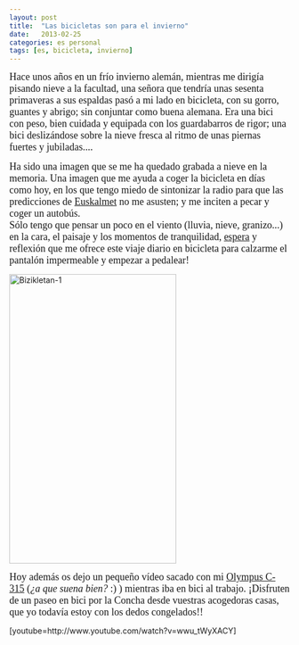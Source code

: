 ```yaml
---
layout: post
title:  "Las bicicletas son para el invierno"
date:   2013-02-25
categories: es personal
tags: [es, bicicleta, invierno]
---
```

<p><span style="font-family:'Ubuntu Light';"><span style="font-size:large;">Hace unos años en un frío invierno alemán, mientras me dirigía pisando nieve a la facultad, una señora que tendría unas sesenta primaveras a sus espaldas pasó a mi lado en bicicleta, con su gorro, guantes y abrigo; sin conjuntar como buena alemana. Era una bici con peso, bien cuidada y equipada con los guardabarros de rigor; una bici deslizándose sobre la nieve fresca al ritmo de unas piernas fuertes y jubiladas.... </span></span></p>
<p><span style="font-family:'Ubuntu Light';"><span style="font-size:large;">Ha sido una imagen que se me ha quedado grabada a nieve en la memoria. Una imagen que me ayuda a coger la bicicleta en días como hoy, en los que tengo miedo de sintonizar la radio para que las predicciones de <a title="Euskalmet" href="http://gentedigital.es/comunidad/anderiza/2013/02/25/sur-place/" target="_blank">Euskalmet</a> no me asusten; y me inciten a pecar y coger un autobús.<br>
Sólo tengo que pensar un poco en el viento (lluvia, nieve, granizo...) en la cara, el paisaje y los momentos de tranquilidad, <a title="Sur-place" href="http://gentedigital.es/comunidad/anderiza/2013/02/25/sur-place/" target="_blank">espera</a> y reflexión que me ofrece este viaje diario en bicicleta para calzarme el pantalón impermeable y empezar a pedalear!</span></span></p>
<p><!--more--></p>
<p><a href="http://izaroblog.files.wordpress.com/2013/02/bizikletan-1.png"><img class="aligncenter size-large wp-image-1132" src="http://izaroblog.files.wordpress.com/2013/02/bizikletan-1.png?w=300" alt="Bizikletan-1" width="300" height="519"></a></p>
<p><span style="font-family:'Ubuntu Light';font-size:large;">Hoy además os dejo un pequeño&nbsp;vídeo&nbsp;sacado con mi </span><a style="font-family:'Ubuntu Light';font-size:large;" title="Olympus" href="http://www.digitalkamera.de/Kamera/Olympus/C-315_Zoom.aspx" target="_blank">Olympus C-315</a><span style="font-family:'Ubuntu Light';font-size:large;"> (</span><em style="font-family:'Ubuntu Light';font-size:large;">¿a que suena bien?</em><span style="font-family:'Ubuntu Light';font-size:large;"> :) ) mientras iba en bici al trabajo. ¡Disfruten de un paseo en bici por la Concha desde vuestras acogedoras casas, que yo todavía estoy con los dedos congelados!!&nbsp;</span></p>
<p>[youtube=http://www.youtube.com/watch?v=wwu_tWyXACY]</p>
